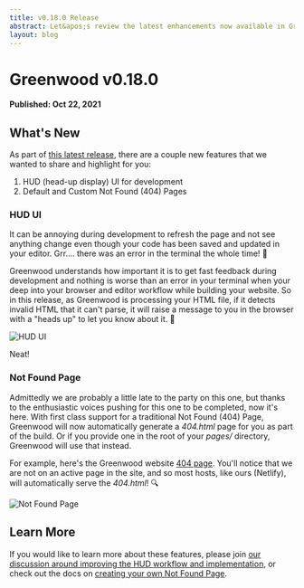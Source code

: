 ```yaml
---
title: v0.18.0 Release
abstract: Let&apos;s review the latest enhancements now available in Greenwood.
layout: blog
---
```


# Greenwood v0.18.0

**Published: Oct 22, 2021**

## What's New

As part of [this latest release](https://github.com/ProjectEvergreen/greenwood/releases/tag/v0.18.0), there are a couple new features that we wanted to share and highlight for you:

1. HUD (head-up display) UI for development
1. Default and Custom Not Found (404) Pages

### HUD UI

It can be annoying during development to refresh the page and not see anything change even though your code has been saved and updated in your editor. Grr.... there was an error in the terminal the whole time! 😤

Greenwood understands how important it is to get fast feedback during development and nothing is worse than an error in your terminal when your deep into your browser and editor workflow while building your website. So in this release, as Greenwood is processing your HTML file, if it detects invalid HTML that it can't parse, it will raise a message to you in the browser with a "heads up" to let you know about it. 📣

![HUD UI](/assets/blog-images/hud.png)

Neat!

### Not Found Page

Admittedly we are probably a little late to the party on this one, but thanks to the enthusiastic voices pushing for this one to be completed, now it's here. With first class support for a traditional Not Found (404) Page, Greenwood will now automatically generate a _404.html_ page for you as part of the build. Or if you provide one in the root of your _pages/_ directory, Greenwood will use that instead.

For example, here's the Greenwood website [404 page](https://www.greenwoodjs.io/404.html). You'll notice that we are not on an active page in the site, and so most hosts, like ours (Netlify), will automatically serve the _404.html_! 🔍

![Not Found Page](/assets/blog-images/not-found.png)

## Learn More

If you would like to learn more about these features, please join [our discussion around improving the HUD workflow and implementation](https://github.com/ProjectEvergreen/greenwood/discussions/631), or check out the docs on [creating your own Not Found Page](https://www.greenwoodjs.io/docs/layouts/#not-found-page).
